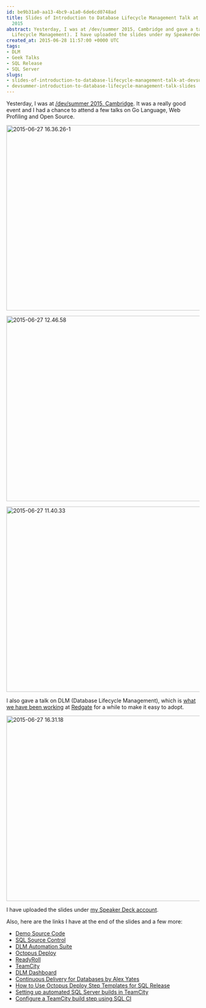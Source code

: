 ```yaml
---
id: be9b31a0-aa13-4bc9-a1a0-6de6cd0748ad
title: Slides of Introduction to Database Lifecycle Management Talk at /dev/summer
  2015
abstract: Yesterday, I was at /dev/summer 2015, Cambridge and gave a talk on DLM (Database
  Lifecycle Management). I have uploaded the slides under my Speakerdeck account.
created_at: 2015-06-28 11:57:00 +0000 UTC
tags:
- DLM
- Geek Talks
- SQL Release
- SQL Server
slugs:
- slides-of-introduction-to-database-lifecycle-management-talk-at-devsummer-2015
- devsummer-introduction-to-database-lifecycle-management-talk-slides
---
```


<p>Yesterday, I was at <a href="http://devcycles.net/2015/summer/programme/">/dev/summer 2015, Cambridge</a>. It was a really good event and I had a chance to attend a few talks on Go Language, Web Profiling and Open Source.</p> <p><a href="https://tugberkugurlu.blob.core.windows.net/bloggyimages/f4c5ff73-5e9c-46ec-969c-f1f87893b39e.jpg"><img title="2015-06-27 16.36.26-1" style="border-left-width: 0px; border-right-width: 0px; background-image: none; border-bottom-width: 0px; padding-top: 0px; padding-left: 0px; display: inline; padding-right: 0px; border-top-width: 0px" border="0" alt="2015-06-27 16.36.26-1" src="https://tugberkugurlu.blob.core.windows.net/bloggyimages/7a5b55b7-bd39-42de-aab5-cd915a33b6b0.jpg" width="644" height="484"></a></p> <p><a href="https://tugberkugurlu.blob.core.windows.net/bloggyimages/0b4f022b-8a6e-4ffa-87d2-85cf0c6b83b8.jpg"><img title="2015-06-27 12.46.58" style="border-left-width: 0px; border-right-width: 0px; background-image: none; border-bottom-width: 0px; padding-top: 0px; padding-left: 0px; display: inline; padding-right: 0px; border-top-width: 0px" border="0" alt="2015-06-27 12.46.58" src="https://tugberkugurlu.blob.core.windows.net/bloggyimages/b0c05759-bc81-476d-bf7f-dbaff9facdf8.jpg" width="644" height="484"></a></p> <p><a href="https://tugberkugurlu.blob.core.windows.net/bloggyimages/1e94e349-c937-4eef-b527-c072a04f9427.jpg"><img title="2015-06-27 11.40.33" style="border-left-width: 0px; border-right-width: 0px; background-image: none; border-bottom-width: 0px; padding-top: 0px; padding-left: 0px; display: inline; padding-right: 0px; border-top-width: 0px" border="0" alt="2015-06-27 11.40.33" src="https://tugberkugurlu.blob.core.windows.net/bloggyimages/415fcdd5-b8c4-4ebb-87b3-7123360275cc.jpg" width="644" height="484"></a></p> <p>I also gave a talk on DLM (Database Lifecycle Management), which is <a href="http://www.red-gate.com/products/dlm/">what we have been working</a> at <a href="http://www.red-gate.com/">Redgate</a> for a while to make it easy to adopt.</p> <p><a href="https://tugberkugurlu.blob.core.windows.net/bloggyimages/96c28886-8095-430b-a71e-30e4f527c9da.jpg"><img title="2015-06-27 16.31.18" style="border-left-width: 0px; border-right-width: 0px; background-image: none; border-bottom-width: 0px; padding-top: 0px; padding-left: 0px; display: inline; padding-right: 0px; border-top-width: 0px" border="0" alt="2015-06-27 16.31.18" src="https://tugberkugurlu.blob.core.windows.net/bloggyimages/e15112ca-fc1b-461e-884a-15d32e20a69e.jpg" width="644" height="484"></a></p> <p>I have uploaded the slides under <a href="https://speakerdeck.com/tourismgeek">my Speaker Deck account</a>. </p><script async class="speakerdeck-embed" data-id="f822aa4bb7774f0eb9336471da9c09c3" data-ratio="1.77777777777778" src="//speakerdeck.com/assets/embed.js"></script> <p>Also, here are the links I have at the end of the slides and a few more:</p> <ul> <li><a href="https://github.com/british-proverbs/british-proverbs-sql-source-control">Demo Source Code</a></li> <li><a href="http://www.red-gate.com/products/sql-development/sql-source-control/">SQL Source Control</a></li> <li><a href="http://www.red-gate.com/products/dlm/dlm-automation-suite/">DLM Automation Suite</a></li> <li><a href="https://octopusdeploy.com/">Octopus Deploy</a></li> <li><a href="http://ready-roll.com/">ReadyRoll</a></li> <li><a href="https://www.jetbrains.com/teamcity/">TeamCity</a></li> <li><a href="http://www.red-gate.com/products/dlm/dlm-dashboard">DLM Dashboard</a></li> <li><a href="https://vimeo.com/131637362">Continuous Delivery for Databases by Alex Yates</a></li> <li><a href="https://www.tugberkugurlu.com/archive/how-to-use-octopus-deploy-step-templates-for-sql-release">How to Use Octopus Deploy Step Templates for SQL Release</a></li> <li><a href="http://workingwithdevs.com/sql-server-builds-teamcity-10-minutes/">Setting up automated SQL Server builds in TeamCity</a></li> <li><a href="http://documentation.red-gate.com/display/TA/Configure+a+TeamCity+build+step+using+SQL+CI">Configure a TeamCity build step using SQL CI</a></li></ul>  